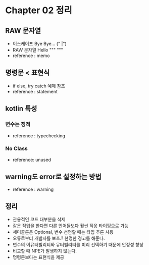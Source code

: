 # Chapter 02 정리

## RAW 문자열

- 이스케이프 Bye Bye... (\" |")
- RAW 문자열 Hello """ """
- reference : memo

## 명령문 < 표현식

- if else, try catch 예제 참조
- reference : statement

## kotlin 특성

### 변수는 정적

- reference : typechecking

### No Class

- reference: unused

## warning도 error로 설정하는 방법

- reference : warning

## 정리

- 관용적인 코드 대부분을 삭제
- 같은 작업을 한다면 다른 언어들보다 훨씬 적응 타이핑으로 가능
- 세미콜론은 Optional, 변수 선언할 때는 타입 추론 사용
- 오류로부터 개발자를 보호.? 현명한 경고를 해준다.
- 변수의 이뮤터빌리티와 뮤터빌리티를 미리 선택하기 때문에 안정성 향상
- 비교할 때 NPE가 발생하지 않는다.
- 명령문보다는 표현식을 제공